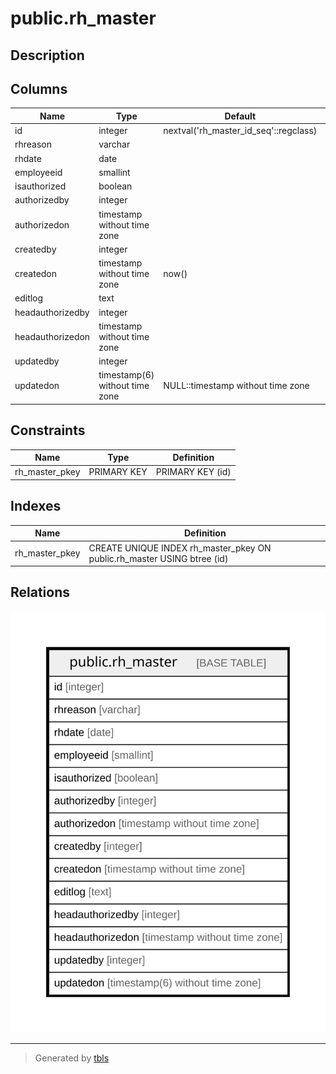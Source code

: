# public.rh_master

## Description

## Columns

| Name | Type | Default | Nullable | Children | Parents | Comment |
| ---- | ---- | ------- | -------- | -------- | ------- | ------- |
| id | integer | nextval('rh_master_id_seq'::regclass) | false |  |  |  |
| rhreason | varchar |  | true |  |  |  |
| rhdate | date |  | true |  |  |  |
| employeeid | smallint |  | true |  |  |  |
| isauthorized | boolean |  | true |  |  |  |
| authorizedby | integer |  | true |  |  |  |
| authorizedon | timestamp without time zone |  | true |  |  |  |
| createdby | integer |  | true |  |  |  |
| createdon | timestamp without time zone | now() | true |  |  |  |
| editlog | text |  | true |  |  |  |
| headauthorizedby | integer |  | true |  |  |  |
| headauthorizedon | timestamp without time zone |  | true |  |  |  |
| updatedby | integer |  | true |  |  |  |
| updatedon | timestamp(6) without time zone | NULL::timestamp without time zone | true |  |  |  |

## Constraints

| Name | Type | Definition |
| ---- | ---- | ---------- |
| rh_master_pkey | PRIMARY KEY | PRIMARY KEY (id) |

## Indexes

| Name | Definition |
| ---- | ---------- |
| rh_master_pkey | CREATE UNIQUE INDEX rh_master_pkey ON public.rh_master USING btree (id) |

## Relations

![er](public.rh_master.svg)

---

> Generated by [tbls](https://github.com/k1LoW/tbls)
